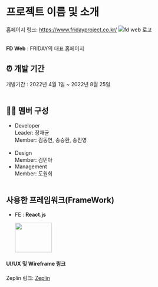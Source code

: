 # 프로젝트 이름 및 소개

홈페이지 링크: https://www.fridayproject.co.kr/
![fd web 로고](./comento.png)<br></br>

<b>FD Web</b> : FRIDAY의 대표 홈페이지

## ⏰ 개발 기간

개발기간 : 2022년 4월 1일 ~ 2022년 8월 25일<br><br>

## 👩‍💻 멤버 구성

- Developer<br>
  Leader: 장재균 <br>
  Member: 김동연, 송승환, 송진영<br><br>
- Design<br>
  Member: 김민아 <br>
- Management <br>
  Member: 도원희 <br><br>
  
## 사용한 프레임워크(FrameWork)

- FE : <b> React.js</b> <p> <img src="https://velog.velcdn.com/images/jtwjs/post/3ebdc992-342a-4895-8394-5cb14fee44c8/reactJS.png" width=100 height=80> </p>

#### UI/UX 및 Wireframe 링크

Zeplin 링크: [Zeplin](https://www.figma.com/file/eu6TdzgDWUbj1ZUTUbLZcT/%EC%B4%88%EC%95%88?node-id=0%3A1)
